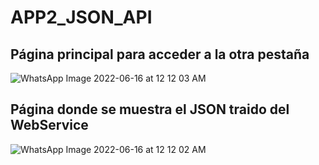 # APP2_JSON_API
## Página principal para acceder a la otra pestaña
![WhatsApp Image 2022-06-16 at 12 12 03 AM](https://user-images.githubusercontent.com/96128820/173996227-b7d1d57e-4e96-44da-98ea-d4fd917f9935.jpeg)
## Página donde se muestra el JSON traido del WebService
![WhatsApp Image 2022-06-16 at 12 12 02 AM](https://user-images.githubusercontent.com/96128820/173996329-05a4eb0a-1a7c-42d6-b561-0571ca80f063.jpeg)
